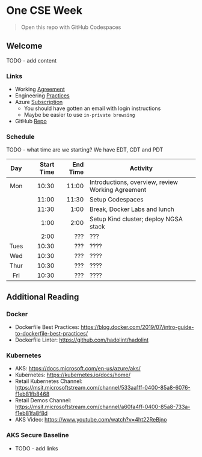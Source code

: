 # One CSE Week

> Open this repo with GitHub Codespaces

## Welcome

TODO - add content

### Links

- Working [Agreement](docs/WorkingAgreement.md)
- Engineering [Practices](docs/EngineeringPractices.md)
- Azure [Subscription](https://portal.azure.com)
  - You should have gotten an email with login instructions
  - Maybe be easier to use `in-private browsing`
- GitHub [Repo](https://github.com/retaildevcrews/k8s-quickstart)

### Schedule

TODO - what time are we starting? We have EDT, CDT and PDT

Day  | Start Time | End Time | Activity |
:---: | ----------: | ------: | ---------------------------------------------------------- |
Mon  | 10:30      | 11:00    | Introductions, overview, review Working Agreement |
| | 11:00      | 11:30    | Setup Codespaces |
| | 11:30      | 1:00    | Break, Docker Labs and lunch |
| |  1:00      | 2:00    | Setup Kind cluster; deploy NGSA stack |
| | 2:00 | ??? | ??? |
Tues  | 10:30      | ???    | ???? |
Wed   | 10:30      | ???    | ???? |
Thur  | 10:30      | ???    | ???? |
Fri   | 10:30      | ???    | ???? |

## Additional Reading

### Docker

- Dockerfile Best Practices: <https://blog.docker.com/2019/07/intro-guide-to-dockerfile-best-practices/>
- Dockerfile Linter: <https://github.com/hadolint/hadolint>

### Kubernetes

- AKS: <https://docs.microsoft.com/en-us/azure/aks/>
- Kubernetes: <https://kubernetes.io/docs/home/>
- Retail Kubernetes Channel: <https://msit.microsoftstream.com/channel/533aa1ff-0400-85a8-6076-f1eb81fb8468>
- Retail Demos Channel: <https://msit.microsoftstream.com/channel/a60fa4ff-0400-85a8-733a-f1eb81fa8f8d>
- AKS Video: <https://www.youtube.com/watch?v=4ht22ReBjno>

### AKS Secure Baseline

- TODO - add links
